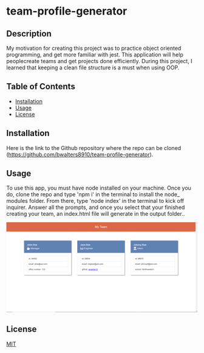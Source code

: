 # team-profile-generator

## Description

My motivation for creating this project was to practice object oriented programming, and get more familiar with jest. This application will help peoplecreate teams and get projects done efficiently. During this project, I learned that keeping a clean file structure is a must when using OOP.

## Table of Contents

- [Installation](#installation)
- [Usage](#usage)
- [License](#license)


## Installation

Here is the link to the Github repository where the repo can be cloned (https://github.com/bwalters8910/team-profile-generator).

## Usage

To use this app, you must have node installed on your machine. Once you do, clone the repo and type 'npm i' in the terminal to install the node_ modules folder. From there, type 'node index' in the terminal to kick off inquirer. Answer all the prompts, and once you select that your finished creating your team, an index.html file will generate in the output folder..

![screenshot](assets/screenshot.PNG)

## License

[MIT](https://choosealicense.com/licenses/mit/)

